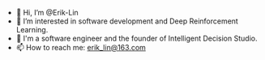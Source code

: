 - 👋 Hi, I’m @Erik-Lin
- 👀 I’m interested in software development and Deep Reinforcement Learning.
- 🌱 I'm a software engineer and the founder of Intelligent Decision Studio.
- 📫 How to reach me: erik_lin@163.com

<!---
Erik-Lin/Erik-Lin is a ✨ special ✨ repository because its `README.md` (this file) appears on your GitHub profile.
You can click the Preview link to take a look at your changes.
--->
